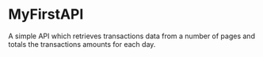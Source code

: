 # MyFirstAPI

A simple API which retrieves transactions data from a number of pages and totals the transactions amounts for each day.
